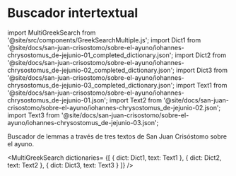 # Buscador intertextual

import MultiGreekSearch from '@site/src/components/GreekSearchMultiple.js';
import Dict1 from '@site/docs/san-juan-crisostomo/sobre-el-ayuno/iohannes-chrysostomus_de-jejunio-01_completed_dictionary.json';
import Dict2 from '@site/docs/san-juan-crisostomo/sobre-el-ayuno/iohannes-chrysostomus_de-jejunio-02_completed_dictionary.json';
import Dict3 from '@site/docs/san-juan-crisostomo/sobre-el-ayuno/iohannes-chrysostomus_de-jejunio-03_completed_dictionary.json';
import Text1 from '@site/docs/san-juan-crisostomo/sobre-el-ayuno/iohannes-chrysostomus_de-jejunio-01.json';
import Text2 from '@site/docs/san-juan-crisostomo/sobre-el-ayuno/iohannes-chrysostomus_de-jejunio-02.json';
import Text3 from '@site/docs/san-juan-crisostomo/sobre-el-ayuno/iohannes-chrysostomus_de-jejunio-03.json';


Buscador de lemmas a través de tres textos de San Juan Crisóstomo sobre el ayuno.

<MultiGreekSearch
  dictionaries= {[
    { dict: Dict1, text: Text1 },
    { dict: Dict2, text: Text2 },
    { dict: Dict3, text: Text3 } 
  ]}
/>
